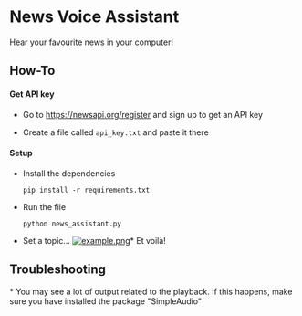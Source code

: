 <h1> News Voice Assistant </h1>
Hear your favourite news in your computer!

<h2> How-To </h2>
<h4> Get API key </h4>

- Go to https://newsapi.org/register and sign up to get an API key

- Create a file called `api_key.txt` and paste it there

<h4> Setup </h4>

- Install the dependencies

  `pip install -r requirements.txt`

- Run the file

  `python news_assistant.py`

- Set a topic...
  [![example.png](https://i.postimg.cc/vBGz02MB/example.png)](https://postimg.cc/TyHgw9KM)\* Et voilà!

<h2> Troubleshooting </h2>
* You may see a lot of output related to the playback. If this happens, make sure you have installed the package "SimpleAudio"
